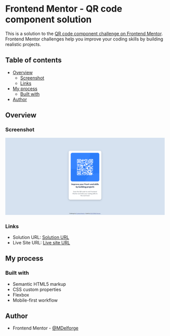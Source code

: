 # Frontend Mentor - QR code component solution

This is a solution to the [QR code component challenge on Frontend Mentor](https://www.frontendmentor.io/challenges/qr-code-component-iux_sIO_H). Frontend Mentor challenges help you improve your coding skills by building realistic projects. 

## Table of contents

- [Overview](#overview)
  - [Screenshot](#screenshot)
  - [Links](#links)
- [My process](#my-process)
  - [Built with](#built-with)
- [Author](#author)


## Overview

### Screenshot

![](images/screenshot.png)


### Links

- Solution URL: [Solution URL ](https://github.com/MDelforge/qr-code-component.git)
- Live Site URL: [Live site URL ](https://mdelforge.github.io/qr-code-component/)

## My process

### Built with

- Semantic HTML5 markup
- CSS custom properties
- Flexbox
- Mobile-first workflow


## Author

- Frontend Mentor - [@MDelforge](https://www.frontendmentor.io/profile/MDelforge)






